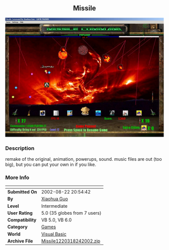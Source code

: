 ﻿<div align="center">

## Missile

<img src="PIC20028241052398132.JPG">
</div>

### Description

remake of the original, animation, powerups, sound. music files are out (too big), but you can put your own in if you like.
 
### More Info
 


<span>             |<span>
---                |---
**Submitted On**   |2002-08-22 20:54:42
**By**             |[Xiaohua Guo](https://github.com/Planet-Source-Code/PSCIndex/blob/master/ByAuthor/xiaohua-guo.md)
**Level**          |Intermediate
**User Rating**    |5.0 (35 globes from 7 users)
**Compatibility**  |VB 5\.0, VB 6\.0
**Category**       |[Games](https://github.com/Planet-Source-Code/PSCIndex/blob/master/ByCategory/games__1-38.md)
**World**          |[Visual Basic](https://github.com/Planet-Source-Code/PSCIndex/blob/master/ByWorld/visual-basic.md)
**Archive File**   |[Missile1220318242002\.zip](https://github.com/Planet-Source-Code/xiaohua-guo-missile__1-38246/archive/master.zip)








